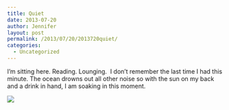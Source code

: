 ```yaml
---
title: Quiet
date: 2013-07-20
author: Jennifer
layout: post
permalink: /2013/07/20/2013720quiet/
categories:
  - Uncategorized
---
```

I&#8217;m sitting here. Reading. Lounging.&nbsp; I don&#8217;t remember the last time I had this minute. The ocean drowns out all other noise so with the sun on my back and a drink in hand, I am soaking in this moment.

![](http://static1.squarespace.com/static/50db6bb3e4b015296cd43789/50dfa5b1e4b0dc6320e0b5ea/5208f611e4b01247d70b9d87/1376319000487/iphone-20130720184444-0.jpg)
